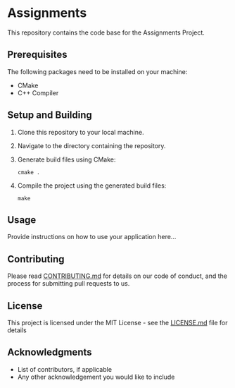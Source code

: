 # Assignments

This repository contains the code base for the Assignments Project.

## Prerequisites

The following packages need to be installed on your machine:

* CMake
* C++ Compiler

## Setup and Building

1. Clone this repository to your local machine.
2. Navigate to the directory containing the repository.
3. Generate build files using CMake:

    ```shell
    cmake .
    ```

4. Compile the project using the generated build files:

    ```shell
    make
    ```

## Usage

Provide instructions on how to use your application here...

## Contributing

Please read [CONTRIBUTING.md](CONTRIBUTING.md) for details on our code of
conduct, and the process for submitting pull requests to us.

## License

This project is licensed under the MIT License - see the [LICENSE.md](LICENSE.md) file for details

## Acknowledgments

* List of contributors, if applicable
* Any other acknowledgement you would like to include
